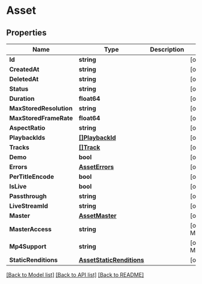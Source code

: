 # Asset

## Properties
Name | Type | Description | Notes
------------ | ------------- | ------------- | -------------
**Id** | **string** |  | [optional] 
**CreatedAt** | **string** |  | [optional] 
**DeletedAt** | **string** |  | [optional] 
**Status** | **string** |  | [optional] 
**Duration** | **float64** |  | [optional] 
**MaxStoredResolution** | **string** |  | [optional] 
**MaxStoredFrameRate** | **float64** |  | [optional] 
**AspectRatio** | **string** |  | [optional] 
**PlaybackIds** | [**[]PlaybackId**](PlaybackID.md) |  | [optional] 
**Tracks** | [**[]Track**](Track.md) |  | [optional] 
**Demo** | **bool** |  | [optional] 
**Errors** | [**AssetErrors**](Asset_errors.md) |  | [optional] 
**PerTitleEncode** | **bool** |  | [optional] 
**IsLive** | **bool** |  | [optional] 
**Passthrough** | **string** |  | [optional] 
**LiveStreamId** | **string** |  | [optional] 
**Master** | [**AssetMaster**](Asset_master.md) |  | [optional] 
**MasterAccess** | **string** |  | [optional] [default to MASTER_ACCESS_NONE]
**Mp4Support** | **string** |  | [optional] [default to MP4_SUPPORT_NONE]
**StaticRenditions** | [**AssetStaticRenditions**](Asset_static_renditions.md) |  | [optional] 

[[Back to Model list]](../README.md#documentation-for-models) [[Back to API list]](../README.md#documentation-for-api-endpoints) [[Back to README]](../README.md)


